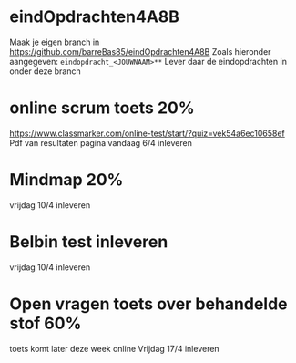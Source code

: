# eindOpdrachten4A8B
Maak je eigen branch in
https://github.com/barreBas85/eindOpdrachten4A8B
Zoals hieronder aangegeven:
```eindopdracht_<JOUWNAAM>**```
Lever daar de eindopdrachten in onder deze branch

# online scrum toets 20%
https://www.classmarker.com/online-test/start/?quiz=vek54a6ec10658ef
Pdf van resultaten pagina vandaag 6/4 inleveren

# Mindmap 20% 
vrijdag 10/4 inleveren

# Belbin test inleveren
vrijdag 10/4 inleveren 

# Open vragen toets over behandelde stof 60%
toets komt later deze week online 
Vrijdag 17/4 inleveren
